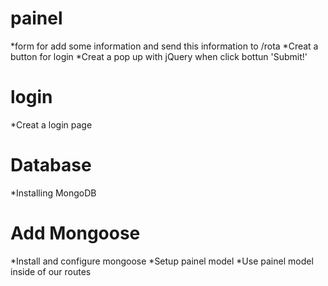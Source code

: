 # painel
*form for add some information and send this information to /rota
*Creat a button for login
*Creat a pop up with jQuery when click bottun 'Submit!' 

# login
*Creat a login page

# Database
*Installing MongoDB

# Add Mongoose
*Install and configure mongoose
*Setup painel model
*Use painel model inside of our routes
